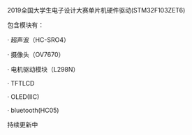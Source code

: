 
2019全国大学生电子设计大赛单片机硬件驱动(STM32F103ZET6)

包含模块有：

· 超声波（HC-SRO4）

· 摄像头（OV7670）

· 电机驱动模块（L298N）

· TFTLCD

· OLED(IIC)

· bluetooth(HC05)

持续更新中
